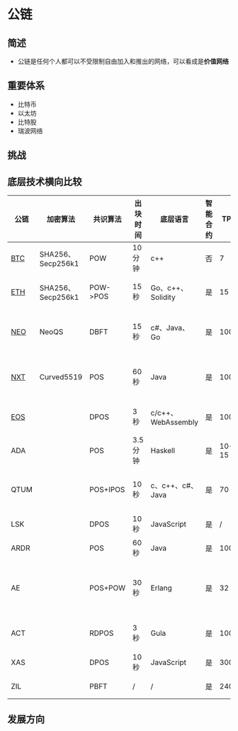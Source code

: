 # 公链

## 简述

- 公链是任何个人都可以不受限制自由加入和推出的网络，可以看成是**价值网络**

## 重要体系

- 比特币
- 以太坊
- 比特股
- 瑞波网络

## 挑战

## 底层技术横向比较

| 公链 | 加密算法 | 共识算法 | 出块时间 | 底层语言 | 智能合约 | TPS | 技术特色 |
| --- | ------- | ------- | ------ | ------- | ------- | --- | ------ |
| [BTC](BitCoin/比特币概述.md) | SHA256、Secp256k1 | POW | 10分钟 | c++ | 否 | 7 | UTXO模型 |
| [ETH](Ethereum/以太坊概述.md) | SHA256、Secp256k1 | POW->POS | 15秒 | Go、c++、Solidity | 是 | 15 | 虚拟机EVM+智能合约 |
| [NEO](NEO/NEO概述.md) | NeoQS | DBFT | 15秒 | c#、Java、Go | 是 | 1000 | 数字证书+智能合约+跨链交互 |
| [NXT](NXT/NXT概述.md) | Curved5519 | POS | 60秒 | Java | 是 | 1000 | 锻造系统，主链+子链架构 |
| [EOS](EOS/EOS概述.md) |  | DPOS | 3秒 | c/c++、WebAssembly | 是 | 100K | 石墨烯技术+跨链交互 |
| ADA |  | POS | 3.5分钟 | Haskell | 是 | 10-15 | 分层架构 |
| QTUM |  | POS+IPOS | 10秒 | c、c++、c#、Java | 是 | 70 | UTXO模型+以太坊虚拟机 |
| LSK |  | DPOS | 10秒 | JavaScript | 是 | / | 侧链技术 |
| ARDR |  | POS | 60秒 | Java | 是 | 100 | 主链+子链架构 |
| AE |  | POS+POW | 30秒 | Erlang | 是 | 32 | 图灵完备通道，去中心化预言机 |
| ACT |  | RDPOS | 3秒 | Gula | 是 | 1000 | 主链+多侧链架构 |
| XAS |  | DPOS | 10秒 | JavaScript | 是 | 3000 | 侧链技术 |
| ZIL |  | PBFT | / | / | 是 | 2400 | 分片技术 |

## 发展方向


